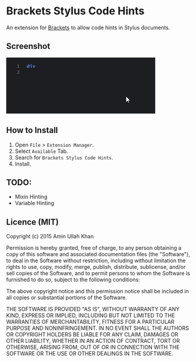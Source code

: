 Brackets Stylus Code Hints
==========================
An extension for [Brackets](http://brackets.io/) to allow code hints in Stylus documents.

Screenshot
----------
![Screen Capture](screencapture.gif)

How to Install
--------------
1.	Open `File` > `Extension Manager`.
2.	Select `Available` Tab.
3.	Search for `Brackets Stylus Code Hints`.
4.	Install.

TODO:
-----
- Mixin Hinting
- Variable Hinting

Licence (MIT)
-------------

Copyright (c) 2015 Amin Ullah Khan

Permission is hereby granted, free of charge, to any person obtaining a
copy of this software and associated documentation files (the "Software"),
to deal in the Software without restriction, including without limitation
the rights to use, copy, modify, merge, publish, distribute, sublicense,
and/or sell copies of the Software, and to permit persons to whom the
Software is furnished to do so, subject to the following conditions:

The above copyright notice and this permission notice shall be included in
all copies or substantial portions of the Software.

THE SOFTWARE IS PROVIDED "AS IS", WITHOUT WARRANTY OF ANY KIND, EXPRESS OR
IMPLIED, INCLUDING BUT NOT LIMITED TO THE WARRANTIES OF MERCHANTABILITY,
FITNESS FOR A PARTICULAR PURPOSE AND NONINFRINGEMENT. IN NO EVENT SHALL THE
AUTHORS OR COPYRIGHT HOLDERS BE LIABLE FOR ANY CLAIM, DAMAGES OR OTHER
LIABILITY, WHETHER IN AN ACTION OF CONTRACT, TORT OR OTHERWISE, ARISING
FROM, OUT OF OR IN CONNECTION WITH THE SOFTWARE OR THE USE OR OTHER
DEALINGS IN THE SOFTWARE.
